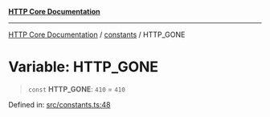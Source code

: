 [**HTTP Core Documentation**](../../README.md)

***

[HTTP Core Documentation](../../README.md) / [constants](../README.md) / HTTP\_GONE

# Variable: HTTP\_GONE

> `const` **HTTP\_GONE**: `410` = `410`

Defined in: [src/constants.ts:48](https://github.com/stonemjs/http-core/blob/38177eda1505fdb30323b11ec31ef2a0f0840267/src/constants.ts#L48)
